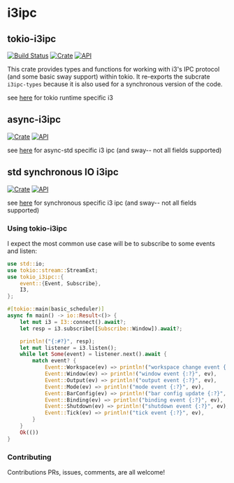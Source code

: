 # i3ipc

## tokio-i3ipc

[![Build Status](https://github.com/leshow/tokio-i3ipc/workflows/.github/workflows/actions.yml/badge.svg)](https://github.com/leshow/tokio-i3ipc/)
[![Crate](https://img.shields.io/crates/v/tokio-i3ipc.svg)](https://crates.io/crates/tokio-i3ipc)
[![API](https://docs.rs/tokio-i3ipc/badge.svg)](https://docs.rs/tokio-i3ipc)

This crate provides types and functions for working with i3's IPC protocol (and some basic sway support) within tokio. It re-exports the subcrate `i3ipc-types` because it is also used for a synchronous version of the code.

see [here](https://github.com/leshow/tokio-i3ipc/tree/master/tokio-i3ipc) for tokio runtime specific i3

## async-i3ipc

[![Crate](https://img.shields.io/crates/v/async-i3ipc.svg)](https://crates.io/crates/async-i3ipc)
[![API](https://docs.rs/async-i3ipc/badge.svg)](https://docs.rs/async-i3ipc)

see [here](https://github.com/leshow/tokio-i3ipc/tree/master/async-i3ipc) for async-std specific i3 ipc (and sway-- not all fields supported)

## std synchronous IO i3ipc

[![Crate](https://img.shields.io/crates/v/i3_ipc.svg)](https://crates.io/crates/i3_ipc)
[![API](https://docs.rs/i3_ipc/badge.svg)](https://docs.rs/i3_ipc)

see [here](https://github.com/leshow/tokio-i3ipc/tree/master/i3-ipc) for synchronous specific i3 ipc (and sway-- not all fields supported)

### Using tokio-i3ipc

I expect the most common use case will be to subscribe to some events and listen:

```rust
use std::io;
use tokio::stream::StreamExt;
use tokio_i3ipc::{
    event::{Event, Subscribe},
    I3,
};

#[tokio::main(basic_scheduler)]
async fn main() -> io::Result<()> {
    let mut i3 = I3::connect().await?;
    let resp = i3.subscribe([Subscribe::Window]).await?;

    println!("{:#?}", resp);
    let mut listener = i3.listen();
    while let Some(event) = listener.next().await {
        match event? {
            Event::Workspace(ev) => println!("workspace change event {:?}", ev),
            Event::Window(ev) => println!("window event {:?}", ev),
            Event::Output(ev) => println!("output event {:?}", ev),
            Event::Mode(ev) => println!("mode event {:?}", ev),
            Event::BarConfig(ev) => println!("bar config update {:?}", ev),
            Event::Binding(ev) => println!("binding event {:?}", ev),
            Event::Shutdown(ev) => println!("shutdown event {:?}", ev),
            Event::Tick(ev) => println!("tick event {:?}", ev),
        }
    }
    Ok(())
}
```

### Contributing

Contributions PRs, issues, comments, are all welcome!
